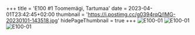 +++
title = 'E100 #1 Toomemägi, Tartumaa'
date = 2023-04-01T23:42:45+02:00
thumbnail = 'https://i.postimg.cc/g0394rqQ/IMG-20230101-143518.jpg'
hidePageThumbnail = true
+++
![E100-01](https://i.postimg.cc/g0394rqQ/IMG-20230101-143518.jpg)
![E100-01](https://i.postimg.cc/Fzs29p5X/IMG-20230101-143613.jpg)
![E100-01](https://i.postimg.cc/nzxyWZ3z/IMG-20230101-143339.jpg)